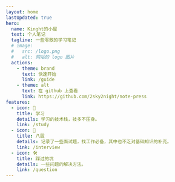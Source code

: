 ```yaml
---
layout: home
lastUpdated: true
hero:
  name: Kinght的小屋
  text: 个人笔记
  tagline: 一些零散的学习笔记
  # image:
  #   src: /logo.png
  #   alt: 网站的 logo 图片
  actions:
    - theme: brand
      text: 快速开始
      link: /guide
    - theme: alt
      text: 在 github 上查看
      link: https://github.com/2sky2night/note-press
features:
  - icon: 🎉
    title: 学习
    details: 学习的技术栈，技多不压身。
    link: /study
  - icon: 🖖
    title: 八股
    details: 记录了一些面试题，找工作必备，其中也不乏对基础知识的补充。
    link: /interview
  - icon: 🛠️
    title: 踩过的坑
    details: 一些问题的解决方法。
    link: /question
---
```

